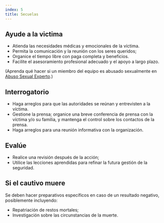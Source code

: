 ```yaml
---
index: 5
title: Secuelas
---
```

## Ayude a la victima

*   Atienda las necesidades médicas y emocionales de la víctima.
*   Permita la comunicación y la reunión con los seres queridos;
*   Organice el tiempo libre con paga completa y  beneficios.
*   Facilite el asesoramiento profesional adecuado y el apoyo a largo plazo.

(Aprenda qué hacer si un miembro del equipo es abusado sexualmente en [Abuso Sexual Experto](umbrella://incident-response/sexual-assault/expert).)

## Interrogatorio

*   Haga arreglos para que las autoridades se reúnan y entrevisten a la víctima.
*   Gestione la prensa; organice una breve conferencia de prensa con la víctima y/o su familia, y mantenga el control sobre los contactos de la prensa.
*   Haga arreglos para una reunión informativa con la organización.

## Evalúe

*   Realice una revisión después de la acción;
*   Utilice las lecciones aprendidas para refinar la futura gestión de la seguridad.

## Si el cautivo muere

Se deben hacer preparativos específicos en caso de un resultado negativo, posiblemente incluyendo:

*   Repatriación de restos mortales;
*   Investigación sobre las circunstancias de la muerte.